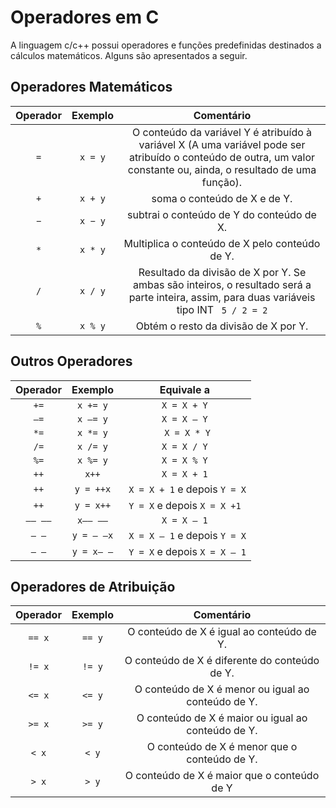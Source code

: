 # Operadores em C

A linguagem c/c++ possui operadores e funções predefinidas destinados a cálculos matemáticos. Alguns são apresentados a seguir.

## Operadores Matemáticos
| Operador | Exemplo | Comentário |
|   :-:   | :-:   | :-:   |
|  ``` = ```    | ``` x = y ```  | O conteúdo da variável Y é atribuído à variável X (A uma variável pode ser atribuído o conteúdo de outra, um valor constante ou, ainda, o resultado de uma função).
| ``` + ``` | ``` x + y ``` | soma o conteúdo de X e de Y. |
| ``` − ``` | ``` x − y ``` | subtrai o conteúdo de Y do conteúdo de X. |
| ``` * ``` | ``` x * y ```  | Multiplica o conteúdo de X pelo conteúdo de Y.|
| ``` / ``` | ``` x / y ``` | Resultado da divisão de X por Y.  Se ambas são inteiros, o resultado será a parte inteira, assim, para duas variáveis tipo INT ```  5 / 2 = 2 ```  |
| ``` % ``` | ``` x % y ``` |  Obtém o resto da divisão de X por Y. |

## Outros Operadores 

| Operador | Exemplo | Equivale a  |
|   :-:   | :-:   | :-:   |
|``` += ``` | ``` x += y ``` | ``` X = X + Y ``` |
|``` –= ``` | ``` x –= y ``` |``` X = X – Y ``` |
|``` *= ``` | ``` x *= y ``` |``` X = X * Y``` |
|``` /= ``` | ``` x /= y ``` |``` X = X / Y ``` |
|``` %= ``` | ``` x %= y ``` | ``` X = X % Y ``` |
|``` ++ ``` | ``` x++ ``` | ``` X = X + 1 ``` |
|``` ++ ``` | ``` y = ++x ``` | ```  X = X + 1 ``` e depois ``` Y = X ``` |
|``` ++ ``` | ``` y = x++ ``` | ``` Y = X ``` e depois ``` X = X +1 ``` |
|``` –– –– ``` |``` x–– –– ``` | ``` X = X – 1 ``` |
|``` – – ``` | ``` y = – –x ``` | ```  X = X – 1 ``` e depois ``` Y = X ``` |
|``` – – ``` |``` y = x– – ``` | ```  Y = X ``` e depois ``` X = X – 1 ``` |

## Operadores de Atribuição

| Operador | Exemplo |  Comentário| 
|   :-:   | :-:   | :-:   |
| ```== x``` | ```== y``` | O conteúdo de X é igual ao conteúdo de Y.| 
| ```!= x``` | ```!= y``` | O conteúdo de X é diferente do conteúdo de Y.| 
| ```<= x``` | ```<= y``` | O conteúdo de X é menor ou igual ao conteúdo de Y.| 
| ```>= x``` | ```>= y``` | O conteúdo de X é maior ou igual ao conteúdo de Y.| 
| ```< x``` | ```< y``` | O conteúdo de X é menor que o conteúdo de Y.| 
| ```> x``` | ```> y``` | O conteúdo de X é maior que o conteúdo de Y| 
